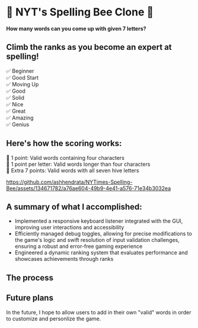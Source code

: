 # 🍯 NYT's Spelling Bee Clone 🐝

**How many words can you come up with given 7 letters?**

## Climb the ranks as you become an expert at spelling!
✅  Beginner<br>
✅  Good Start<br>
✅  Moving Up<br>
✅  Good<br>
✅  Solid<br>
✅  Nice<br>
✅  Great<br>
✅  Amazing<br>
✅  Genius

## Here's how the scoring works:
🌼  1 point: Valid words containing four characters<br>
🌼  1 point per letter: Valid words longer than four characters<br>
🌼  Extra 7 points: Valid words with all seven hive letters<br>

https://github.com/ashhendrata/NYTimes-Spelling-Bee/assets/134671782/a76ae604-49b9-4e41-a576-71e34b3032ea


## A summary of what I accomplished:
- Implemented a responsive keyboard listener integrated with the GUI, improving user interactions and accessibility
- Efficiently managed debug toggles, allowing for precise modifications to the game's logic and swift resolution of
input validation challenges, ensuring a robust and error-free gaming experience
- Engineered a dynamic ranking system that evaluates performance and showcases achievements through ranks

## The process


## Future plans
In the future, I hope to allow users to add in their own "valid" words in order to customize and personlize the game.
